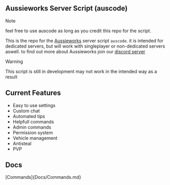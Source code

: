 ## Aussieworks Server Script (auscode)
>[!NOTE]
>feel free to use auscode as long as you credit this repo for the script.

This is the repo for the [Aussieworks](https://github.com/Aussieworks) server script `auscode`. it is intended for dedicated servers, but will work with singleplayer or non-dedicated servers aswell. to find out more about Aussieworks join our [discord server](https://discord.gg/snJyn6V2Qs)

>[!WARNING]
>This script is still in development may not work in the intended way as a result

## Current Features
- Easy to use settings
- Custom chat
- Automated tips
- Helpfull commands
- Admin commands
- Permission system
- Vehicle management
- Antisteal
- PVP
## Docs
[Commands]{Docs/Commands.md}
